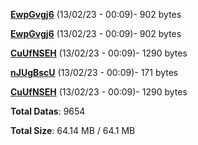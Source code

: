 [**EwpGvgj6**](/data/EwpGvgj6.txt) (13/02/23 - 00:09)- 902 bytes

[**EwpGvgj6**](/data/EwpGvgj6.txt) (13/02/23 - 00:09)- 902 bytes

[**CuUfNSEH**](/data/CuUfNSEH.txt) (13/02/23 - 00:09)- 1290 bytes

[**nJUgBscU**](/data/nJUgBscU.txt) (13/02/23 - 00:09)- 171 bytes

[**CuUfNSEH**](/data/CuUfNSEH.txt) (13/02/23 - 00:09)- 1290 bytes

**Total Datas**: 9654

**Total Size**: 64.14 MB / 64.1 MB